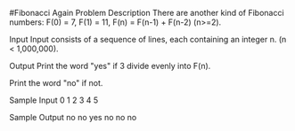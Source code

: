 
#Fibonacci Again
Problem Description
There are another kind of Fibonacci numbers: F(0) = 7, F(1) = 11, F(n) = F(n-1) + F(n-2) (n>=2).

Input
Input consists of a sequence of lines, each containing an integer n. (n < 1,000,000).


Output
Print the word "yes" if 3 divide evenly into F(n).

Print the word "no" if not.


Sample Input
0
1
2
3
4
5


Sample Output
no
no
yes
no
no
no
